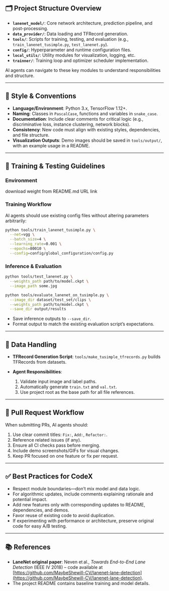 ## 🗂️ Project Structure Overview

* **`lanenet_model/`**: Core network architecture, prediction pipeline, and post-processing.
* **`data_provider/`**: Data loading and TFRecord generation.
* **`tools/`**: Scripts for training, testing, and evaluation (e.g., `train_lanenet_tusimple.py`, `test_lanenet.py`).
* **`config/`**: Hyperparameter and runtime configuration files.
* **`local_utils/`**: Utility modules for visualization, logging, etc.
* **`trainner/`**: Training loop and optimizer scheduler implementation.

AI agents can navigate to these key modules to understand responsibilities and structure.

---

## 🎨 Style & Conventions

* **Language/Environment**: Python 3.x, TensorFlow 1.12+.
* **Naming**: Classes in `PascalCase`, functions and variables in `snake_case`.
* **Documentation**: Include clear comments for critical logic (e.g., discriminative loss, instance clustering, network blocks).
* **Consistency**: New code must align with existing styles, dependencies, and file structure.
* **Visualization Outputs**: Demo images should be saved in `tools/output/`, with an example usage in a README.

---

## 🧪 Training & Testing Guidelines
### Environment

download weight from README.md URL link

### Training Workflow

AI agents should use existing config files without altering parameters arbitrarily:

```bash
python tools/train_lanenet_tusimple.py \
  --net=vgg \
  --batch_size=4 \
  --learning_rate=0.001 \
  --epochs=80010 \
  --config=config/global_configuration/config.py
```

### Inference & Evaluation

```bash
python tools/test_lanenet.py \
  --weights_path path/to/model.ckpt \
  --image_path some.jpg

python tools/evaluate_lanenet_on_tusimple.py \
  --image_dir dataset/test_set/clips \
  --weights_path path/to/model.ckpt \
  --save_dir output/results
```

* Save inference outputs to `--save_dir`.
* Format output to match the existing evaluation script’s expectations.

---

## 💾 Data Handling

* **TFRecord Generation Script**:
  `tools/make_tusimple_tfrecords.py` builds TFRecords from datasets.

* **Agent Responsibilities**:

  1. Validate input image and label paths.
  2. Automatically generate `train.txt` and `val.txt`.
  3. Use project root as the base path for all file references.



---

## 🔁 Pull Request Workflow

When submitting PRs, AI agents should:

1. Use clear commit titles: `Fix:`, `Add:`, `Refactor:`.
2. Reference related issues (if any).
3. Ensure all CI checks pass before merging.
4. Include demo screenshots/GIFs for visual changes.
5. Keep PR focused on one feature or fix per request.

---

## ✅ Best Practices for CodeX

* Respect module boundaries—don’t mix model and data logic.
* For algorithmic updates, include comments explaining rationale and potential impact.
* Add new features only with corresponding updates to README, dependencies, and demos.
* Favor reuse of existing code to avoid duplication.
* If experimenting with performance or architecture, preserve original code for easy A/B testing.

---

## 📚 References

* **LaneNet original paper**: Neven et al., *Towards End-to-End Lane Detection* (IEEE IV 2018) – code available at [https://github.com/MaybeShewill-CV/lanenet-lane-detection](https://github.com/MaybeShewill-CV/lanenet-lane-detection).
* The project README contains baseline training and model details.
